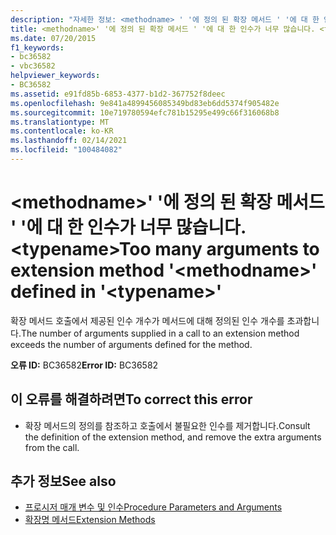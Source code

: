 ```yaml
---
description: "자세한 정보: <methodname> ' '에 정의 된 확장 메서드 ' '에 대 한 인수가 너무 많습니다. <typename>"
title: <methodname>' '에 정의 된 확장 메서드 ' '에 대 한 인수가 너무 많습니다. <typename>
ms.date: 07/20/2015
f1_keywords:
- bc36582
- vbc36582
helpviewer_keywords:
- BC36582
ms.assetid: e91fd85b-6853-4377-b1d2-367752f8deec
ms.openlocfilehash: 9e841a4899456085349bd83eb6dd5374f905482e
ms.sourcegitcommit: 10e719780594efc781b15295e499c66f316068b8
ms.translationtype: MT
ms.contentlocale: ko-KR
ms.lasthandoff: 02/14/2021
ms.locfileid: "100484082"
---
```

# <a name="too-many-arguments-to-extension-method-methodname-defined-in-typename"></a><span data-ttu-id="b0e87-103">\<methodname>' '에 정의 된 확장 메서드 ' '에 대 한 인수가 너무 많습니다. \<typename></span><span class="sxs-lookup"><span data-stu-id="b0e87-103">Too many arguments to extension method '\<methodname>' defined in '\<typename>'</span></span>

<span data-ttu-id="b0e87-104">확장 메서드 호출에서 제공된 인수 개수가 메서드에 대해 정의된 인수 개수를 초과합니다.</span><span class="sxs-lookup"><span data-stu-id="b0e87-104">The number of arguments supplied in a call to an extension method exceeds the number of arguments defined for the method.</span></span>  
  
 <span data-ttu-id="b0e87-105">**오류 ID:** BC36582</span><span class="sxs-lookup"><span data-stu-id="b0e87-105">**Error ID:** BC36582</span></span>  
  
## <a name="to-correct-this-error"></a><span data-ttu-id="b0e87-106">이 오류를 해결하려면</span><span class="sxs-lookup"><span data-stu-id="b0e87-106">To correct this error</span></span>  
  
- <span data-ttu-id="b0e87-107">확장 메서드의 정의를 참조하고 호출에서 불필요한 인수를 제거합니다.</span><span class="sxs-lookup"><span data-stu-id="b0e87-107">Consult the definition of the extension method, and remove the extra arguments from the call.</span></span>  
  
## <a name="see-also"></a><span data-ttu-id="b0e87-108">추가 정보</span><span class="sxs-lookup"><span data-stu-id="b0e87-108">See also</span></span>

- [<span data-ttu-id="b0e87-109">프로시저 매개 변수 및 인수</span><span class="sxs-lookup"><span data-stu-id="b0e87-109">Procedure Parameters and Arguments</span></span>](../programming-guide/language-features/procedures/procedure-parameters-and-arguments.md)
- [<span data-ttu-id="b0e87-110">확장명 메서드</span><span class="sxs-lookup"><span data-stu-id="b0e87-110">Extension Methods</span></span>](../programming-guide/language-features/procedures/extension-methods.md)
